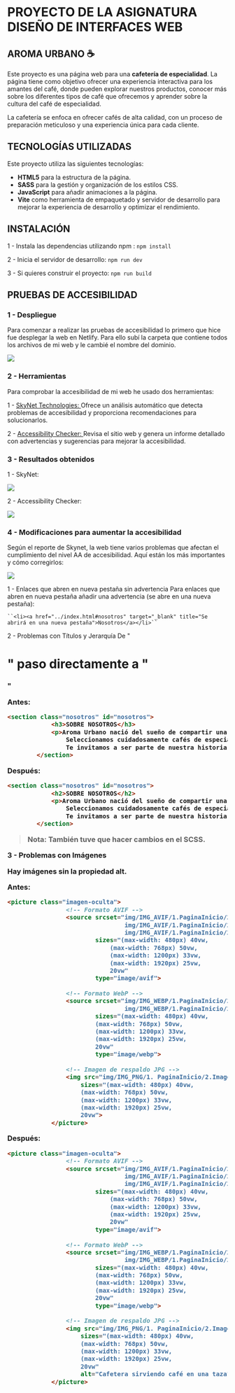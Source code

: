 # PROYECTO DE LA ASIGNATURA DISEÑO DE INTERFACES WEB
## AROMA URBANO ☕
Este proyecto es una página web para una **cafetería de especialidad**. La página tiene como objetivo ofrecer una experiencia interactiva para los amantes del café, donde pueden explorar nuestros productos, conocer más sobre los diferentes tipos de café que ofrecemos y aprender sobre la cultura del café de especialidad.

La cafetería se enfoca en ofrecer cafés de alta calidad, con un proceso de preparación meticuloso y una experiencia única para cada cliente.

## TECNOLOGÍAS UTILIZADAS

Este proyecto utiliza las siguientes tecnologías:

- **HTML5** para la estructura de la página.
- **SASS** para la gestión y organización de los estilos CSS.
- **JavaScript** para añadir animaciones a la página.
- **Vite** como herramienta de empaquetado y servidor de desarrollo para mejorar la experiencia de desarrollo y optimizar el rendimiento.

## INSTALACIÓN

1 - Instala las dependencias utilizando npm :
`` npm install ``

2 - Inicia el servidor de desarrollo:
`` npm run dev ``

3 - Si quieres construir el proyecto:
`` npm run build ``

## PRUEBAS DE ACCESIBILIDAD
### 1 - Despliegue
  Para comenzar a realizar las pruebas de accesibilidad lo primero que hice fue desplegar la web en Netlify. Para ello subí la carpeta que contiene todos los archivos de mi web y le cambié el nombre del dominio. 
  
  <img src="imgAct14/despliegue.png">

### 2 - Herramientas
  Para comprobar la accesibilidad de mi web he usado dos herramientas:

  1 - <a href="https://freeaccessibilitychecker.skynettechnologies.com/">SkyNet Technologies: </a>
      Ofrece un análisis automático que detecta problemas de accesibilidad y proporciona recomendaciones para solucionarlos.
      
  2 - <a href="https://www.accessibilitychecker.org/">Accessibility Checker: </a>
      Revisa el sitio web y genera un informe detallado con advertencias y sugerencias para mejorar la accesibilidad.
### 3 - Resultados obtenidos
1 - SkyNet:

<img src="imgAct14/skynet.png">

2 - Accessibility Checker:

<img src="imgAct14/accessibilitychecker.png">

### 4 - Modificaciones para aumentar la accesibilidad
Según el reporte de Skynet, la web tiene varios problemas que afectan el cumplimiento del nivel AA de accesibilidad. Aquí están los más importantes y cómo corregirlos:

<img src="imgAct14/errores-skynet.png">

1 - Enlaces que abren en nueva pestaña sin advertencia
    Para enlaces que abren en nueva pestaña añadir una advertencia (se abre en una nueva pestaña):

    ``<li><a href="../index.html#nosotros" target="_blank" title="Se abrirá en una nueva pestaña">Nosotros</a></li>``
    
2 - Problemas con Títulos y Jerarquía
De "<h1>" paso directamente a "<h3>"

Antes: 

```html
<section class="nosotros" id="nosotros">
            <h3>SOBRE NOSOTROS</h3>
            <p>Aroma Urbano nació del sueño de compartir una pasión: el amor por el buen café. Queríamos crear un espacio donde cada taza cuente una historia, donde el aroma del café recién molido despierte los sentidos y transporte a nuestros visitantes a las tierras de origen de nuestros granos.
                Seleccionamos cuidadosamente cafés de especialidad de fincas sostenibles. Nuestros baristas, expertos en la preparación de café, se encargan de extraer lo mejor de cada grano, resaltando sus sabores y aromas únicos.
                Te invitamos a ser parte de nuestra historia y a descubrir, en cada sorbo, el cariño, la dedicación y la pasión que nos impulsan. En Aroma Urbano, cada taza es un viaje único.</p>
        </section>
```
        
Después:

```html
<section class="nosotros" id="nosotros">
            <h2>SOBRE NOSOTROS</h2>
            <p>Aroma Urbano nació del sueño de compartir una pasión: el amor por el buen café. Queríamos crear un espacio donde cada taza cuente una historia, donde el aroma del café recién molido despierte los sentidos y transporte a nuestros visitantes a las tierras de origen de nuestros granos.
                Seleccionamos cuidadosamente cafés de especialidad de fincas sostenibles. Nuestros baristas, expertos en la preparación de café, se encargan de extraer lo mejor de cada grano, resaltando sus sabores y aromas únicos.
                Te invitamos a ser parte de nuestra historia y a descubrir, en cada sorbo, el cariño, la dedicación y la pasión que nos impulsan. En Aroma Urbano, cada taza es un viaje único.</p>
        </section>
```

> **Nota:** También tuve que hacer cambios en el SCSS.

3 - Problemas con Imágenes

Hay imágenes sin la propiedad alt. 

Antes:
```html
<picture class="imagen-oculta">
                <!-- Formato AVIF -->
                <source srcset="img/IMG_AVIF/1.PaginaInicio/2.ImagenesGaleria/cafetera/cafetera-450x300.avif 450w,
                                img/IMG_AVIF/1.PaginaInicio/2.ImagenesGaleria/cafetera/cafetera-720x480.avif 720w,
                                img/IMG_AVIF/1.PaginaInicio/2.ImagenesGaleria/cafetera/cafetera-1024x683px.avif 1024w"
                        sizes="(max-width: 480px) 40vw, 
                            (max-width: 768px) 50vw, 
                            (max-width: 1200px) 33vw, 
                            (max-width: 1920px) 25vw, 
                            20vw"
                        type="image/avif">
            
                <!-- Formato WebP -->
                <source srcset="img/IMG_WEBP/1.PaginaInicio/2.ImagenesGaleria/cafetera/cafetera-720x480.webp 720w,
                                img/IMG_WEBP/1.PaginaInicio/2.ImagenesGaleria/cafetera/cafetera-1024x683px.webp 1024w"
                        sizes="(max-width: 480px) 40vw, 
                        (max-width: 768px) 50vw, 
                        (max-width: 1200px) 33vw, 
                        (max-width: 1920px) 25vw, 
                        20vw"
                        type="image/webp">
            
                <!-- Imagen de respaldo JPG -->
                <img src="img/IMG_PNG/1. PaginaInicio/2.ImagenesGaleria/cafetera/cafetera-1024x683px.jpg"
                    sizes="(max-width: 480px) 40vw, 
                    (max-width: 768px) 50vw, 
                    (max-width: 1200px) 33vw, 
                    (max-width: 1920px) 25vw, 
                    20vw">
            </picture>
```
Después:

```html
<picture class="imagen-oculta">
                <!-- Formato AVIF -->
                <source srcset="img/IMG_AVIF/1.PaginaInicio/2.ImagenesGaleria/cafetera/cafetera-450x300.avif 450w,
                                img/IMG_AVIF/1.PaginaInicio/2.ImagenesGaleria/cafetera/cafetera-720x480.avif 720w,
                                img/IMG_AVIF/1.PaginaInicio/2.ImagenesGaleria/cafetera/cafetera-1024x683px.avif 1024w"
                        sizes="(max-width: 480px) 40vw, 
                            (max-width: 768px) 50vw, 
                            (max-width: 1200px) 33vw, 
                            (max-width: 1920px) 25vw, 
                            20vw"
                        type="image/avif">
            
                <!-- Formato WebP -->
                <source srcset="img/IMG_WEBP/1.PaginaInicio/2.ImagenesGaleria/cafetera/cafetera-720x480.webp 720w,
                                img/IMG_WEBP/1.PaginaInicio/2.ImagenesGaleria/cafetera/cafetera-1024x683px.webp 1024w"
                        sizes="(max-width: 480px) 40vw, 
                        (max-width: 768px) 50vw, 
                        (max-width: 1200px) 33vw, 
                        (max-width: 1920px) 25vw, 
                        20vw"
                        type="image/webp">
            
                <!-- Imagen de respaldo JPG -->
                <img src="img/IMG_PNG/1. PaginaInicio/2.ImagenesGaleria/cafetera/cafetera-1024x683px.jpg"
                    sizes="(max-width: 480px) 40vw, 
                    (max-width: 768px) 50vw, 
                    (max-width: 1200px) 33vw, 
                    (max-width: 1920px) 25vw, 
                    20vw"
                    alt="Cafetera sirviendo café en una taza">
            </picture>
```
